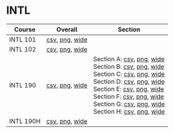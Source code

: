 # INTL

| Course | Overall | Section |
| ------ | ------- | ------- |
| INTL 101 | [csv](https://github.com/UCSD-Historical-Enrollment-Data/2022Fall/blob/main/overall/INTL%20101.csv), [png](https://raw.githubusercontent.com/UCSD-Historical-Enrollment-Data/2022Fall/main/plot_overall/INTL%20101.png), [wide](https://raw.githubusercontent.com/UCSD-Historical-Enrollment-Data/2022Fall/main/plot_overall_wide/INTL%20101.png) |  |
| INTL 102 | [csv](https://github.com/UCSD-Historical-Enrollment-Data/2022Fall/blob/main/overall/INTL%20102.csv), [png](https://raw.githubusercontent.com/UCSD-Historical-Enrollment-Data/2022Fall/main/plot_overall/INTL%20102.png), [wide](https://raw.githubusercontent.com/UCSD-Historical-Enrollment-Data/2022Fall/main/plot_overall_wide/INTL%20102.png) |  |
| INTL 190 | [csv](https://github.com/UCSD-Historical-Enrollment-Data/2022Fall/blob/main/overall/INTL%20190.csv), [png](https://raw.githubusercontent.com/UCSD-Historical-Enrollment-Data/2022Fall/main/plot_overall/INTL%20190.png), [wide](https://raw.githubusercontent.com/UCSD-Historical-Enrollment-Data/2022Fall/main/plot_overall_wide/INTL%20190.png) | Section A: [csv](https://github.com/UCSD-Historical-Enrollment-Data/2022Fall/blob/main/section/INTL%20190_A.csv), [png](https://raw.githubusercontent.com/UCSD-Historical-Enrollment-Data/2022Fall/main/plot_section/INTL%20190_A.png), [wide](https://raw.githubusercontent.com/UCSD-Historical-Enrollment-Data/2022Fall/main/plot_section_wide/INTL%20190_A.png)<br>Section B: [csv](https://github.com/UCSD-Historical-Enrollment-Data/2022Fall/blob/main/section/INTL%20190_B.csv), [png](https://raw.githubusercontent.com/UCSD-Historical-Enrollment-Data/2022Fall/main/plot_section/INTL%20190_B.png), [wide](https://raw.githubusercontent.com/UCSD-Historical-Enrollment-Data/2022Fall/main/plot_section_wide/INTL%20190_B.png)<br>Section C: [csv](https://github.com/UCSD-Historical-Enrollment-Data/2022Fall/blob/main/section/INTL%20190_C.csv), [png](https://raw.githubusercontent.com/UCSD-Historical-Enrollment-Data/2022Fall/main/plot_section/INTL%20190_C.png), [wide](https://raw.githubusercontent.com/UCSD-Historical-Enrollment-Data/2022Fall/main/plot_section_wide/INTL%20190_C.png)<br>Section D: [csv](https://github.com/UCSD-Historical-Enrollment-Data/2022Fall/blob/main/section/INTL%20190_D.csv), [png](https://raw.githubusercontent.com/UCSD-Historical-Enrollment-Data/2022Fall/main/plot_section/INTL%20190_D.png), [wide](https://raw.githubusercontent.com/UCSD-Historical-Enrollment-Data/2022Fall/main/plot_section_wide/INTL%20190_D.png)<br>Section E: [csv](https://github.com/UCSD-Historical-Enrollment-Data/2022Fall/blob/main/section/INTL%20190_E.csv), [png](https://raw.githubusercontent.com/UCSD-Historical-Enrollment-Data/2022Fall/main/plot_section/INTL%20190_E.png), [wide](https://raw.githubusercontent.com/UCSD-Historical-Enrollment-Data/2022Fall/main/plot_section_wide/INTL%20190_E.png)<br>Section F: [csv](https://github.com/UCSD-Historical-Enrollment-Data/2022Fall/blob/main/section/INTL%20190_F.csv), [png](https://raw.githubusercontent.com/UCSD-Historical-Enrollment-Data/2022Fall/main/plot_section/INTL%20190_F.png), [wide](https://raw.githubusercontent.com/UCSD-Historical-Enrollment-Data/2022Fall/main/plot_section_wide/INTL%20190_F.png)<br>Section G: [csv](https://github.com/UCSD-Historical-Enrollment-Data/2022Fall/blob/main/section/INTL%20190_G.csv), [png](https://raw.githubusercontent.com/UCSD-Historical-Enrollment-Data/2022Fall/main/plot_section/INTL%20190_G.png), [wide](https://raw.githubusercontent.com/UCSD-Historical-Enrollment-Data/2022Fall/main/plot_section_wide/INTL%20190_G.png)<br>Section H: [csv](https://github.com/UCSD-Historical-Enrollment-Data/2022Fall/blob/main/section/INTL%20190_H.csv), [png](https://raw.githubusercontent.com/UCSD-Historical-Enrollment-Data/2022Fall/main/plot_section/INTL%20190_H.png), [wide](https://raw.githubusercontent.com/UCSD-Historical-Enrollment-Data/2022Fall/main/plot_section_wide/INTL%20190_H.png) |
| INTL 190H | [csv](https://github.com/UCSD-Historical-Enrollment-Data/2022Fall/blob/main/overall/INTL%20190H.csv), [png](https://raw.githubusercontent.com/UCSD-Historical-Enrollment-Data/2022Fall/main/plot_overall/INTL%20190H.png), [wide](https://raw.githubusercontent.com/UCSD-Historical-Enrollment-Data/2022Fall/main/plot_overall_wide/INTL%20190H.png) |  |
